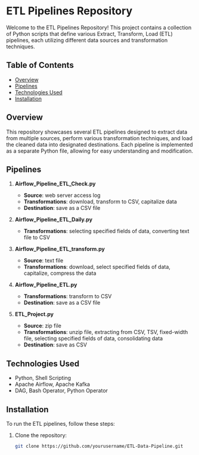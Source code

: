 # ETL Pipelines Repository

Welcome to the ETL Pipelines Repository! This project contains a collection of Python scripts that define various Extract, Transform, Load (ETL) pipelines, each utilizing different data sources and transformation techniques.

## Table of Contents

- [Overview](#overview)
- [Pipelines](#pipelines)
- [Technologies Used](#technologies-used)
- [Installation](#installation)

## Overview

This repository showcases several ETL pipelines designed to extract data from multiple sources, perform various transformation techniques, and load the cleaned data into designated destinations. Each pipeline is implemented as a separate Python file, allowing for easy understanding and modification.

## Pipelines

1. **Airflow_Pipeline_ETL_Check.py**
   - **Source**: web server access log
   - **Transformations**: download, transform to CSV, capitalize data
   - **Destination**: save as a CSV file

2. **Airflow_Pipeline_ETL_Daily.py**
   - **Transformations**: selecting specified fields of data, converting text file to CSV

3. **Airflow_Pipeline_ETL_transform.py**
   - **Source**: text file
   - **Transformations**: download, select specified fields of data, capitalize, compress the data

4. **Airflow_Pipeline_ETL.py**
   - **Transformations**: transform to CSV
   - **Destination**: save as a CSV file

5. **ETL_Project.py**
   - **Source**: zip file
   - **Transformations**: unzip file, extracting from CSV, TSV, fixed-width file, selecting specified fields of data, consolidating data
   - **Destination**: save as CSV

## Technologies Used

- Python, Shell Scripting
- Apache Airflow, Apache Kafka
- DAG, Bash Operator, Python Operator

## Installation

To run the ETL pipelines, follow these steps:

1. Clone the repository:
   ```bash
   git clone https://github.com/yourusername/ETL-Data-Pipeline.git
